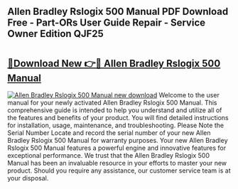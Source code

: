## Allen Bradley Rslogix 500 Manual PDF Download Free - Part-ORs User Guide Repair - Service Owner Edition QJF25

# <h2><a href="http://bc28070.oget.top/?id=Allen+Bradley+Rslogix+500+Manual">🔗Download New 👉🔴 Allen Bradley Rslogix 500 Manual</a></h2>

[![Allen Bradley Rslogix 500 Manual new download](https://i.imgur.com/5g1atiW.png)](http://bc28070.oget.top/?id=Allen+Bradley+Rslogix+500+Manual)
Welcome to the user manual for your newly activated Allen Bradley Rslogix 500 Manual. This comprehensive guide is intended to help you understand and utilize all of the features and benefits of your product. You will find detailed instructions for installation, usage, maintenance, and troubleshooting. Please Note the Serial Number Locate and record the serial number of your new Allen Bradley Rslogix 500 Manual for warranty purposes. Your new Allen Bradley Rslogix 500 Manual features a powerful engine and innovative features for exceptional performance. We trust that the Allen Bradley Rslogix 500 Manual has been an invaluable resource in your efforts to master your new product. Should you require any assistance, our customer service team is at your disposal.
